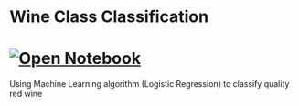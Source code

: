 # Wine Class Classification
# [![Open Notebook](https://img.shields.io/badge/Jupyter-Open_Notebook-blue?logo=Jupyter)](https://dpghazi.github.io/projects/wine-classification-ml.html)
Using Machine Learning algorithm (Logistic Regression) to classify quality red wine 
